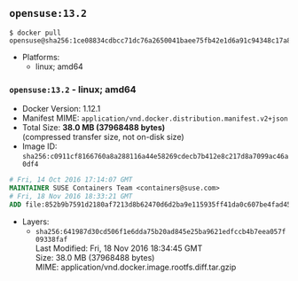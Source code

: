 ## `opensuse:13.2`

```console
$ docker pull opensuse@sha256:1ce08834cdbcc71dc76a2650041baee75fb42e1d6a91c94348c17a8329245b5b
```

-	Platforms:
	-	linux; amd64

### `opensuse:13.2` - linux; amd64

-	Docker Version: 1.12.1
-	Manifest MIME: `application/vnd.docker.distribution.manifest.v2+json`
-	Total Size: **38.0 MB (37968488 bytes)**  
	(compressed transfer size, not on-disk size)
-	Image ID: `sha256:c0911cf8166760a8a288116a44e58269cdecb7b412e8c217d8a7099ac46a0df4`

```dockerfile
# Fri, 14 Oct 2016 17:14:07 GMT
MAINTAINER SUSE Containers Team <containers@suse.com>
# Fri, 18 Nov 2016 18:33:21 GMT
ADD file:852b9b7591d2180af7213d8b62470d6d2ba9e115935ff41da0c607be4fad4534 in / 
```

-	Layers:
	-	`sha256:641987d30cd506f1e6dda75b20ad845e25ba9621edfccb4b7eea057f09338faf`  
		Last Modified: Fri, 18 Nov 2016 18:34:45 GMT  
		Size: 38.0 MB (37968488 bytes)  
		MIME: application/vnd.docker.image.rootfs.diff.tar.gzip
